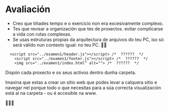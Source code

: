 # Avaliación

- Creo que tiñades tempo e o exercicio non era excesivamente complexo.
- Tes que revisar a organización que tes de proxectos. evitar complicarse a vida con rutas complexas. 
- Se usas estruturas propias da arquitectura de arquivos do teu PC, iso só será válido nun contexto igual: no teu PC.  :man_astronaut:

```
  <script src="../examen1/header.js"></script> /*  ??????  */
    <script src="../examen1/footer.js"></script> /*  ??????  */
    <img src="../examen1/index.html" alt=""> /*  ??????  */
```

Dispón cada proxecto e os seus activos dentro dunha carpeta.

Imaxina que estas a crear un sitio web que podes levar a calquera sitio e navegar nel porque todo o que necesitas para a súa correcta visualización está aí na carpeta - ou é accesible na www.

:clap::clap::clap:
